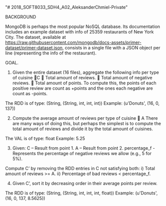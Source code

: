 "# 2018_SOFT8033_SDH4_A02_AleksanderChmiel-Private" 

BACKGROUND

MongoDB is perhaps the most popular NoSQL database. Its documentation includes an example dataset with info of 25359 restaurants of New York City. The dataset, available at  https://raw.githubusercontent.com/mongodb/docs-assets/primer-dataset/primer-dataset.json, consists in a single file with a JSON object per line (representing the info of the restaurant).  
 
 

GOAL.  
 
1. Given the entire dataset (16 files), aggregate the following info per type of cuisine C  Total amount of reviews.   Total amount of negative reviews.   Total amount of points. To compute this, the points of each positive review are count as +points and the ones each negative are count as -points.  
 
The RDD is of type: (String, (String, int, int, int))         Example: (u'Donuts', (16, 0, 137)) 
 
2. Compute the average amount of reviews per type of cuisine  A There are many ways of doing this, but perhaps the simplest is to compute the total amount of reviews and divide it by the total amount of cuisines. 
 
The VAL is of type: float    Example: 5.25 
 
3. Given:  C – Result from point 1.  A – Result from point 2.  percentage_f - Represents the percentage of negative reviews we allow (e.g., 5 for 5%). 
 
 Compute C’ by removing the RDD entries in C not satisfying both:  i) Total amount of reviews >= A. ii) Percentage of bad reviews < percentage_f. 
 
4. Given C’, sort it by decreasing order in their average points per review.  
 
The RDD is of type: (String, (String, int, int, int, float))  Example: (u'Donuts', (16, 0, 137, 8.5625)) 
